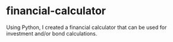 # financial-calculator
Using Python, I created a financial calculator that can be used for investment and/or bond calculations.
